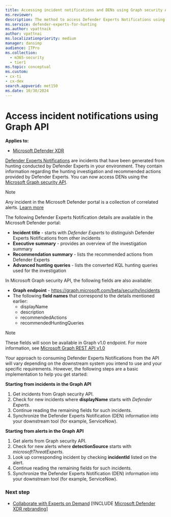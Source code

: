```yaml
---
title: Accessing incident notifications and DENs using Graph security API
ms.reviewer:
description: The method to access Defender Experts Notifications using Graph security API
ms.service: defender-experts-for-hunting
ms.author: vpattnaik
author: vpattnai
ms.localizationpriority: medium
manager: dansimp
audience: ITPro
ms.collection:
  - m365-security
  - tier1
ms.topic: conceptual
ms.custom: 
- cx-ti
- cx-dex
search.appverid: met150
ms.date: 10/30/2024
---
```


# Access incident notifications using Graph API

**Applies to:**

- [Microsoft Defender XDR](microsoft-365-defender.md)

[Defender Experts Notifications](onboarding-defender-experts-for-hunting.md#receive-defender-experts-notifications) are incidents that have been generated from hunting conducted by Defender Experts in your environment. They contain information regarding the hunting investigation and recommended actions provided by Defender Experts. You can now access DENs using the [Microsoft Graph security API](/graph/api/resources/security-api-overview).

> [!NOTE]
> Any incident in the Microsoft Defender portal is a collection of correlated alerts. [Learn more](/graph/api/resources/security-incident)

The following Defender Experts Notification details are available in the Microsoft Defender portal:

- **Incident title** - starts with _Defender Experts_ to distinguish Defender Experts Notifications from other incidents
- **Executive summary** - provides an overview of the investigation summary
- **Recommendation summary** - lists the recommended actions from Defender Experts
- **Advanced hunting queries** - lists the converted KQL hunting queries used for the investigation

In Microsoft Graph security API, the following fields are also available:

- **Graph endpoint** -  <https://graph.microsoft.com/beta/security/incidents>
- The following **field names** that correspond to the details mentioned earlier:
  - displayName
  - description
  - recommendedActions
  - recommendedHuntingQueries

> [!NOTE]
> These fields will soon be available in Graph v1.0 endpoint. For more information, see [Microsoft Graph REST API v1.0](/graph/api/resources/security-incident)

Your approach to consuming Defender Experts Notifications from the API will vary depending on the downstream system you intend to use and your specific requirements. However, the following steps are a basic implementation to help you get started:

**Starting from incidents in the Graph API**

1. Get incidents from Graph security API.
2. Check for new incidents where **displayName** starts with _Defender Experts_.
3. Continue reading the remaining fields for such incidents.
4. Synchronize the Defender Experts Notification (DEN) information into your downstream tool (for example, ServiceNow).

**Starting from alerts in the Graph API**

1. Get alerts from Graph security API.
2. Check for new alerts where **detectionSource** starts with _microsoftThreatExperts_.
3. Look up corresponding incident by checking **incidentId** listed on the alert.
3. Continue reading the remaining fields for such incidents.
4. Synchronize the Defender Experts Notification (DEN) information into your downstream tool (for example, ServiceNow).

### Next step

- [Collaborate with Experts on Demand](experts-on-demand.md)
[!INCLUDE [Microsoft Defender XDR rebranding](../includes/defender-m3d-techcommunity.md)]
